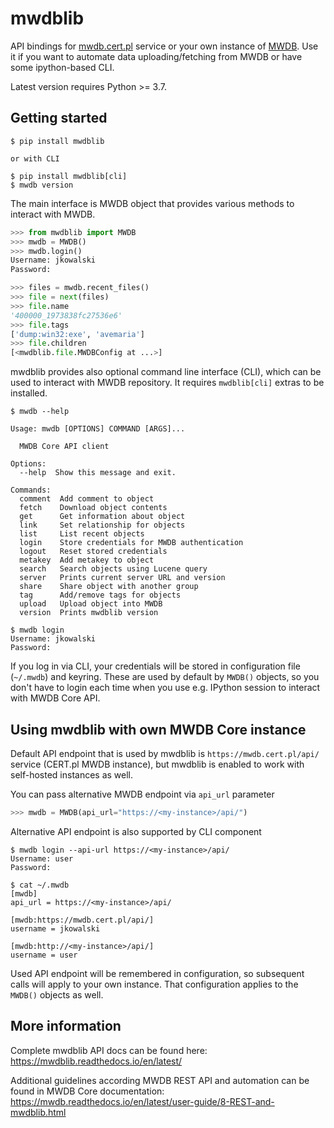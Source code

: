 # mwdblib

API bindings for [mwdb.cert.pl](https://mwdb.cert.pl) service or your own instance of [MWDB](https://github.com/CERT-Polska/mwdb-core).
Use it if you want to automate data uploading/fetching from MWDB or have some ipython-based CLI.

Latest version requires Python >= 3.7.

## Getting started

```console
$ pip install mwdblib

or with CLI

$ pip install mwdblib[cli]
$ mwdb version
```

The main interface is MWDB object that provides various methods to interact with MWDB.

```python
>>> from mwdblib import MWDB
>>> mwdb = MWDB()
>>> mwdb.login()
Username: jkowalski
Password:

>>> files = mwdb.recent_files()
>>> file = next(files)
>>> file.name
'400000_1973838fc27536e6'
>>> file.tags
['dump:win32:exe', 'avemaria']
>>> file.children
[<mwdblib.file.MWDBConfig at ...>]
```

mwdblib provides also optional command line interface (CLI), which can be used to interact with MWDB repository.
It requires `mwdblib[cli]` extras to be installed.

```console
$ mwdb --help

Usage: mwdb [OPTIONS] COMMAND [ARGS]...

  MWDB Core API client

Options:
  --help  Show this message and exit.

Commands:
  comment  Add comment to object
  fetch    Download object contents
  get      Get information about object
  link     Set relationship for objects
  list     List recent objects
  login    Store credentials for MWDB authentication
  logout   Reset stored credentials
  metakey  Add metakey to object
  search   Search objects using Lucene query
  server   Prints current server URL and version
  share    Share object with another group
  tag      Add/remove tags for objects
  upload   Upload object into MWDB
  version  Prints mwdblib version

$ mwdb login
Username: jkowalski
Password:
```

If you log in via CLI, your credentials will be stored in configuration file (`~/.mwdb`) and keyring. These are used by
default by `MWDB()` objects, so you don't have to login each time when you use e.g. IPython session to interact
with MWDB Core API.

## Using mwdblib with own MWDB Core instance

Default API endpoint that is used by mwdblib is `https://mwdb.cert.pl/api/` service (CERT.pl MWDB instance), but
mwdblib is enabled to work with self-hosted instances as well.

You can pass alternative MWDB endpoint via `api_url` parameter

```python
>>> mwdb = MWDB(api_url="https://<my-instance>/api/")
```

Alternative API endpoint is also supported by CLI component

```console
$ mwdb login --api-url https://<my-instance>/api/
Username: user
Password:

$ cat ~/.mwdb
[mwdb]
api_url = https://<my-instance>/api/

[mwdb:https://mwdb.cert.pl/api/]
username = jkowalski

[mwdb:http://<my-instance>/api/]
username = user
```

Used API endpoint will be remembered in configuration, so subsequent calls will apply to your own instance.
That configuration applies to the `MWDB()` objects as well.

## More information

Complete mwdblib API docs can be found here: https://mwdblib.readthedocs.io/en/latest/

Additional guidelines according MWDB REST API and automation can be found in MWDB Core documentation: https://mwdb.readthedocs.io/en/latest/user-guide/8-REST-and-mwdblib.html
